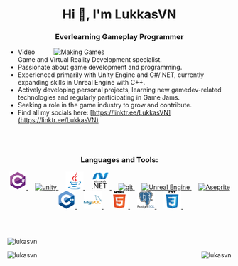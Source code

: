 <h1 align="center">Hi 👋, I'm LukkasVN</h1>
<h3 align="center">Everlearning Gameplay Programmer</h3>

<!-- [![Lucas Varela Negro](https://github.com/user-attachments/assets/eee31baf-d57d-402a-92ac-309757f17ef2)](https://lukkasvn.itch.io) -->

<a href="https://github.com/LukasVN" target="_blank" rel="noreferrer">
<img align="right" alt="Making Games" width="400" src="https://cdn.dribbble.com/users/1025838/screenshots/6220885/devguy3.gif"/>
</a>

- Video Game and Virtual Reality Development specialist.  
- Passionate about game development and programming.  
- Experienced primarily with Unity Engine and C#/.NET, currently expanding skills in Unreal Engine with C++.  
- Actively developing personal projects, learning new gamedev-related technologies and regularly participating in Game Jams.  
- Seeking a role in the game industry to grow and contribute.  
- Find all my socials here: [https://linktr.ee/LukkasVN](https://linktr.ee/LukkasVN)
<br>

<br>
<h3 align="center">Languages and Tools:</h3>
<p align="center"> 
<p align="center">
  <a href="https://www.w3schools.com/cs/" target="_blank" rel="noreferrer">
    <img src="https://raw.githubusercontent.com/devicons/devicon/master/icons/csharp/csharp-original.svg" alt="csharp" width="40" height="40"/>
  </a>&nbsp;&nbsp;&nbsp;
  <a href="https://unity.com/" target="_blank" rel="noreferrer">
    <img src="https://www.vectorlogo.zone/logos/unity3d/unity3d-icon.svg" alt="unity" width="40" height="40"/>
  </a>&nbsp;&nbsp;&nbsp;
    <a href="https://www.java.com" target="_blank" rel="noreferrer">
    <img src="https://raw.githubusercontent.com/devicons/devicon/master/icons/java/java-original.svg" alt="java" width="40" height="40"/>
  </a>&nbsp;&nbsp;&nbsp;
  <a href="https://dotnet.microsoft.com/" target="_blank" rel="noreferrer">
    <img src="https://raw.githubusercontent.com/devicons/devicon/master/icons/dot-net/dot-net-original-wordmark.svg" alt="dotnet" width="40" height="40"/>
  </a>&nbsp;&nbsp;&nbsp;
  <a href="https://git-scm.com/" target="_blank" rel="noreferrer">
    <img src="https://www.vectorlogo.zone/logos/git-scm/git-scm-icon.svg" alt="git" width="40" height="40"/>
  </a>&nbsp;&nbsp;&nbsp;
  
<!-- Unreal Engine -->
<a href="https://www.unrealengine.com/" target="_blank" rel="noreferrer">
  <img src="https://www.svgrepo.com/show/443515/brand-unreal-engine.svg" alt="Unreal Engine" width="40" height="40"/>
</a>&nbsp;&nbsp;&nbsp;

<!-- Aseprite -->
<a href="https://www.aseprite.org/" target="_blank" rel="noreferrer">
  <img src="https://www.svgrepo.com/show/329985/aseprite.svg" alt="Aseprite" width="40" height="40"/>
</a>&nbsp;&nbsp;&nbsp;

<!-- C++ -->
<a href="https://isocpp.org/" target="_blank" rel="noreferrer">
  <img src="https://raw.githubusercontent.com/devicons/devicon/master/icons/cplusplus/cplusplus-original.svg" alt="C++" width="40" height="40"/>
</a>&nbsp;&nbsp;&nbsp;

  <a href="https://www.mysql.com/" target="_blank" rel="noreferrer">
    <img src="https://raw.githubusercontent.com/devicons/devicon/master/icons/mysql/mysql-original-wordmark.svg" alt="mysql" width="40" height="40"/>
  </a>&nbsp;&nbsp;&nbsp;
  <a href="https://www.w3.org/html/" target="_blank" rel="noreferrer">
    <img src="https://raw.githubusercontent.com/devicons/devicon/master/icons/html5/html5-original-wordmark.svg" alt="html5" width="40" height="40"/>
  </a>&nbsp;&nbsp;&nbsp;
  <a href="https://www.postgresql.org" target="_blank" rel="noreferrer">
    <img src="https://raw.githubusercontent.com/devicons/devicon/master/icons/postgresql/postgresql-original-wordmark.svg" alt="postgresql" width="40" height="40"/>
  </a>&nbsp;&nbsp;&nbsp;
  <a href="https://www.w3schools.com/css/" target="_blank" rel="noreferrer">
    <img src="https://raw.githubusercontent.com/devicons/devicon/master/icons/css3/css3-original-wordmark.svg" alt="css3" width="40" height="40"/>
  </a>&nbsp;&nbsp;&nbsp;
  
</p>

<br>

<br>
<p align="left"> <img src="https://komarev.com/ghpvc/?username=lukasvn&label=Profile%20views&color=0e75b6&style=flat" alt="lukasvn" /> </p>

<p><img align="left" src="https://github-readme-stats.vercel.app/api/top-langs?username=lukasvn&show_icons=true&locale=en&layout=compact" alt="lukasvn" /></p>

<p><img align="right" src="https://github-readme-streak-stats.herokuapp.com/?user=lukasvn&theme=dark" alt="lukasvn" /></p>

<!---
--->
